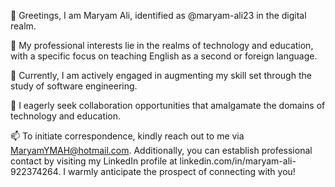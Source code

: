 👋 Greetings, I am Maryam Ali, identified as @maryam-ali23 in the digital realm.

👀 My professional interests lie in the realms of technology and education, with a specific focus on teaching English as a second or foreign language.

🌱 Currently, I am actively engaged in augmenting my skill set through the study of software engineering.

💞️ I eagerly seek collaboration opportunities that amalgamate the domains of technology and education.

📫 To initiate correspondence, kindly reach out to me via MaryamYMAH@hotmail.com. Additionally, you can establish professional contact by visiting my LinkedIn profile at linkedin.com/in/maryam-ali-922374264. I warmly anticipate the prospect of connecting with you!
